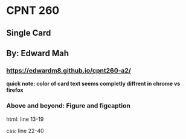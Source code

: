 # CPNT 260

## Single Card
## By: Edward Mah

### https://edwardm8.github.io/cpnt260-a2/

**quick note: color of card text seems completly diffrent in chrome vs firefox**

### Above and beyond: Figure and figcaption

html: line 13-19

css: line 22-40

